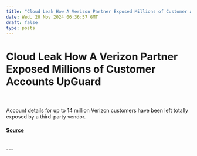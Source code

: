 ```yaml
---
title: "Cloud Leak How A Verizon Partner Exposed Millions of Customer Accounts UpGuard"
date: Wed, 20 Nov 2024 06:36:57 GMT
draft: false
type: posts
---
```

# Cloud Leak How A Verizon Partner Exposed Millions of Customer Accounts UpGuard

<br/>

<br/>
Account details for up to 14 million Verizon customers have been left totally exposed by a third-party vendor.

#### [Source](https://www.upguard.com/breaches/verizon-cloud-leak)

<br/>
---
